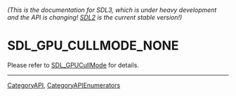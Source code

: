 ###### (This is the documentation for SDL3, which is under heavy development and the API is changing! [SDL2](https://wiki.libsdl.org/SDL2/) is the current stable version!)
# SDL_GPU_CULLMODE_NONE

Please refer to [SDL_GPUCullMode](SDL_GPUCullMode) for details.

----
[CategoryAPI](CategoryAPI), [CategoryAPIEnumerators](CategoryAPIEnumerators)

